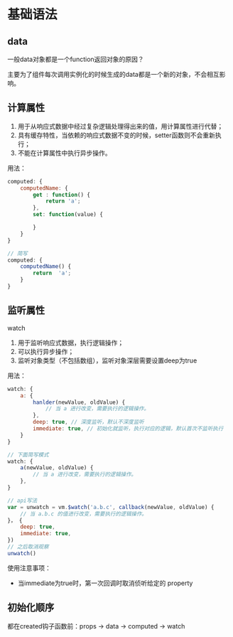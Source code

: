 # 基础语法

## data

一般data对象都是一个function返回对象的原因？

主要为了组件每次调用实例化的时候生成的data都是一个新的对象，不会相互影响。

## 计算属性

1. 用于从响应式数据中经过复杂逻辑处理得出来的值，用计算属性进行代替；
2. 具有缓存特性，当依赖的响应式数据不变的时候，setter函数则不会重新执行；
3. 不能在计算属性中执行异步操作。

用法：

```js
computed: {
    computedName: {
        get : function() {
            return 'a';
        },
        set: function(value) {

        }
    }
}

// 简写
computed: {
    computedName() {
        return  'a';
    }
}
```

## 监听属性

watch

1. 用于监听响应式数据，执行逻辑操作；
2. 可以执行异步操作；
3. 监听对象类型（不包括数组），监听对象深层需要设置deep为true

用法：

```js
watch: {
    a: {
        hanlder(newValue, oldValue) {
            // 当 a 进行改变，需要执行的逻辑操作。
        },
        deep: true, // 深度监听，默认不深度监听
        immediate: true, // 初始化就监听，执行对应的逻辑，默认首次不监听执行
    }
}

// 下面简写模式
watch: {
    a(newValue, oldValue) {
        // 当 a 进行改变，需要执行的逻辑操作。
    },
}

// api写法
var = unwatch = vm.$watch('a.b.c', callback(newValue, oldValue) {
    // 当 a.b.c 的值进行改变，需要执行的逻辑操作。
}， {
    deep: true,
    immediate: true,
})
// 之后取消观察
unwatch()
```

使用注意事项：

* 当immediate为true时，第一次回调时取消侦听给定的 property

## 初始化顺序

都在created钩子函数前：props -> data -> computed -> watch